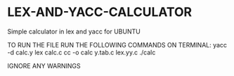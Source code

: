 # LEX-AND-YACC-CALCULATOR
Simple calculator in lex and yacc for UBUNTU

TO RUN THE FILE RUN THE FOLLOWING COMMANDS ON TERMINAL:
yacc -d calc.y
lex calc.c
cc -o calc y.tab.c lex.yy.c
./calc


IGNORE ANY WARNINGS
